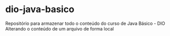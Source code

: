 # dio-java-basico
Repositório para armazenar todo o conteúdo do curso de Java Básico - DIO
Alterando o conteúdo de um arquivo de forma local